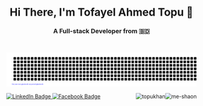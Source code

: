 <h1 align="center">Hi There, I'm Tofayel Ahmed Topu 👋</h1>

<h3 align="center">A Full-stack Developer from 🇧🇩 </h3>
<br/>
<div align="center">

![gitartwork](gitartwork.svg)

</div>

 <div id="badges">
   <a href="https://www.linkedin.com/in/topukhan">
      <img src="https://img.shields.io/badge/LinkedIn-%230077B5.svg?style=for-the-badge&logo=linkedin&logoColor=white" alt="LinkedIn Badge"/>
   </a>
   <a href="https://facebook.com/topu.khan.63">
      <img src="https://img.shields.io/badge/Facebook-%231DA1F2.svg?style=for-the-badge&logo=facebook&logoColor=white" alt="Facebook Badge"/>
   </a>

   <img  align="right" src="https://komarev.com/ghpvc/?username=topukhan&label=Profile%20views&color=green&style=flat" alt="me-shaon" />
   <a align="right" href="https://github.com/topukhan?tab=followers">
      <img  align="right" src="https://img.shields.io/github/followers/topukhan?username=topukhan&label=Followers" alt="topukhan" />
   </a>
</div>
